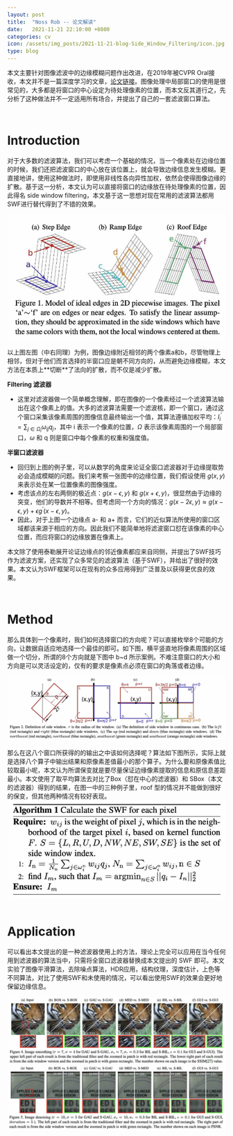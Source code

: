 ```yaml
---
layout: post
title:  "Noss Rob -- 论文解读"
date:   2021-11-21 22:10:00 +0800
categories: cv
icon: /assets/img_posts/2021-11-21-blog-Side_Window_Filtering/icon.jpg
type: blog
---
```

本文主要针对图像滤波中的边缘模糊问题作出改进，在2019年被CVPR Oral接收，本文并不是一篇深度学习的文章，[论文链接](https://link.zhihu.com/?target=https%3A//arxiv.org/pdf/1905.07177.pdf)。图像处理中局部窗口的使用是很常见的，大多都是将窗口的中心设定为待处理像素的位置，而本文反其道行之，先分析了这种做法并不一定适用所有场合，并提出了自己的一套滤波窗口算法。

<br>

# Introduction
对于大多数的滤波算法，我们可以考虑一个基础的情况，当一个像素处在边缘位置的时候，我们还把滤波窗口的中心放在该位置上，就会导致边缘信息发生模糊。更直接地讲，使用这种做法时，即使用非线性各向异性加权，依然会使得图像边缘的扩散。基于这一分析，本文认为可以直接将窗口的边缘放在待处理像素的位置，因此得名 side window filtering，本文基于这一思想对现在常用的滤波算法都用SWF进行替代得到了不错的效果。

<div class="home">
  <img class="image-item" src="/assets/img_posts/2021-11-21-blog-Side_Window_Filtering/fig1.jpg">
</div>
<br>
以上图左图（中右同理）为例，图像边缘附近相邻的两个像素a和b，尽管物理上相邻，但对于他们而言选择的半窗口应是朝不同方向的，从而避免边缘模糊，本文方法在本质上**切断**了法向的扩散，而不仅是减少扩散。

**Filtering 滤波器**
* 这里对滤波器做一个简单概念理解，即在图像的一个像素经过一个滤波算法输出在这个像素上的值。大多的滤波算法需要一个滤波核，即一个窗口，通过这个窗口采集该像素周围的图像信息最终输出一个值，其算法遵循加权平均：$I_i^{\prime} = \sum_{j\in \Omega_i}\omega_{ij}q_j$，其中 i 表示一个像素的位置，$\Omega$ 表示该像素周围的一个局部窗口，$\omega$ 和 q 则是窗口中每个像素的权重和强度值。

**半窗口滤波器**
* 回归到上图的例子里，可以从数学的角度来论证全窗口滤波器对于边缘提取势必会造成模糊的问题。我们来考察一张图中的边缘位置，我们假设使用 $g(x,y)$ 来表示处在某一位置像素的图像强度。
* 考虑该点的左右两侧的极近点：$g(x - \epsilon, y)$ 和 $g(x + \epsilon, y)$，很显然由于边缘的突变，他们的导数并不相等。但考虑同一个方向的情况：$g(x - 2\epsilon, y) \approx g(x - \epsilon, y) + \epsilon g^{\prime}(x - \epsilon, y)$。
* 因此，对于上图一个边缘点 a- 和 a+ 而言，它们的近似算法所使用的窗口区域都该来源于相应的方向。因此我们不能简单地将滤波窗口怼在该像素的中心位置，而应将窗口的边缘放置在像素上。

本文除了使用泰勒展开论证边缘点的邻近像素都应来自同侧，并提出了SWF技巧作为滤波方案，还实现了众多常见的滤波算法（基于SWF），并给出了很好的效果。本文认为SWF框架可以在现有的众多应用得到广泛普及以获得更优良的效果。

<br>

# Method
那么具体到一个像素时，我们如何选择窗口的方向呢？可以直接枚举8个可能的方向，让数据自适应地选择一个最佳的即可。如下图，横平竖直地将像素周围的区域做一个切分，所谓的8个方向就是下图中 b~d 所示案例。不难注意窗口的大小和方向是可以灵活设定的，仅有的要求是像素点必须在窗口的角落或者边缘。

<div class="home">
  <img class="image-item" src="/assets/img_posts/2021-11-21-blog-Side_Window_Filtering/fig2.jpg">
</div>
<br>
那么在这八个窗口所获得的的输出之中该如何选择呢？算法如下图所示，实际上就是选择八个算子中输出结果和原像素差值最小的那个算子。为什么要和原像素值比较取最小呢，本文认为所谓保变就是要尽量保证边缘像素提取的信息和原信息差距最小。本文使用了取平均算法去对比了Box（怼在中心的滤波器）和 SBox（本文的滤波器）得到的结果，在图一中的三种例子里，roof 型的情况并不能做到很好的保变，但其他两种情况有较好表现。

<div class="home">
  <img class="image-item" src="/assets/img_posts/2021-11-21-blog-Side_Window_Filtering/fig3.jpg">
</div>
<br>

# Application
可以看出本文提出的是一种滤波器使用上的方法，理论上完全可以应用在当今任何用到滤波器的算法当中，只需将全窗口滤波器替换成本文提出的 SWF 即可。本文实验了图像平滑算法，去除噪点算法，HDR应用，结构纹理，深度估计，上色等不同算法，对比了使用SWF和未使用的情况，可以看出使用SWF的效果会更好地保留边缘信息。

<div class="home">
  <img class="image-item" src="/assets/img_posts/2021-11-21-blog-Side_Window_Filtering/fig4.jpg">
</div>
<div class="home">
  <img class="image-item" src="/assets/img_posts/2021-11-21-blog-Side_Window_Filtering/fig5.jpg">
</div>
<br>